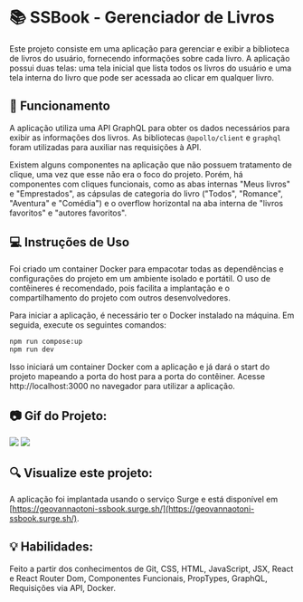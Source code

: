 # 📚 SSBook - Gerenciador de Livros
Este projeto consiste em uma aplicação para gerenciar e exibir a biblioteca de livros do usuário, fornecendo informações sobre cada livro. A aplicação possui duas telas: uma tela inicial que lista todos os livros do usuário e uma tela interna do livro que pode ser acessada ao clicar em qualquer livro.

## 🚀 Funcionamento
A aplicação utiliza uma API GraphQL para obter os dados necessários para exibir as informações dos livros. As bibliotecas `@apollo/client` e `graphql` foram utilizadas para auxiliar nas requisições à API.

Existem alguns componentes na aplicação que não possuem tratamento de clique, uma vez que esse não era o foco do projeto. Porém, há componentes com cliques funcionais, como as abas internas "Meus livros" e "Emprestados", as cápsulas de categoria do livro ("Todos", "Romance", "Aventura" e "Comédia") e o overflow horizontal na aba interna de "livros favoritos" e "autores favoritos".

## 💻 Instruções de Uso
Foi criado um container Docker para empacotar todas as dependências e configurações do projeto em um ambiente isolado e portátil. O uso de contêineres é recomendado, pois facilita a implantação e o compartilhamento do projeto com outros desenvolvedores.

Para iniciar a aplicação, é necessário ter o Docker instalado na máquina. Em seguida, execute os seguintes comandos:

``` bash
npm run compose:up
npm run dev
```

Isso iniciará um container Docker com a aplicação e já dará o start do projeto mapeando a porta do host para a porta do contêiner. Acesse http://localhost:3000 no navegador para utilizar a aplicação.

##	📷 Gif do Projeto:
<img src="./src/images/ssbook-desktop.gif" />
<img src="./src/images/ssbook-mobile.gif" />

## 🔍 Visualize este projeto:
A aplicação foi implantada usando o serviço Surge e está disponível em [https://geovannaotoni-ssbook.surge.sh/](https://geovannaotoni-ssbook.surge.sh/).

## 💡 Habilidades:
Feito a partir dos conhecimentos de Git, CSS, HTML, JavaScript, JSX, React e React Router Dom, Componentes Funcionais, PropTypes, GraphQL, Requisições via API, Docker.
